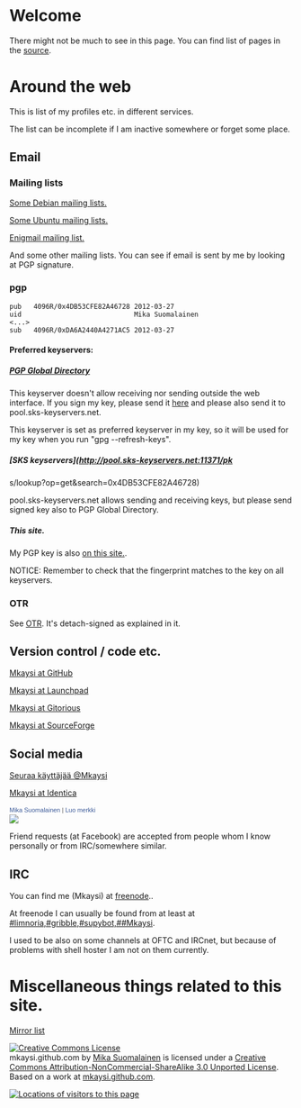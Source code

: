 <!DOCTYPE html>
<html>
<head>
<meta name="description" content="Index of my homesite." />
<meta name="keywords" content="Mika,Suomalainen,email,PGP,GPG,profiles,socialmedia,facebook,twitter,identica,identi.ca,Twitter,freenode,IRC," />
<meta name="author" content="Mika Suomalainen" />
<meta charset="UTF-8" />
<link rel="canonical" href="http://mkaysi.github.com/index.html">
<title>Homepage of Mika Suomalainen (Mkaysi)</title>
</head>

# Welcome

There might not be much to see in this page. You can find list of pages in the [source].

[source]:https://github.com/Mkaysi/mkaysi.github.com/

# Around the web

This is list of my profiles etc. in different services.

The list can be incomplete if I am inactive somewhere or forget some place.

## Email

### Mailing lists

[Some Debian mailing lists.](http://lists.debian.org/)

[Some Ubuntu mailing lists.](http://lists.ubuntu.com/)

[Enigmail mailing list.](http://enigmail.net/support/list.php)

And some other mailing lists. You can see if email is sent by me by looking at PGP signature.

### pgp

```
pub   4096R/0x4DB53CFE82A46728 2012-03-27
uid                            Mika Suomalainen
<...>
sub   4096R/0xDA6A2440A4271AC5 2012-03-27

```

#### Preferred keyservers: 

##### [PGP Global Directory](http://keyserver.pgp.com/vkd/DownloadKey.event?keyid=0x4DB53CFE82A46728)

This keyserver doesn't allow receiving nor sending outside the web interface. If you sign my key, please send it [here] and please also send it to pool.sks-keyservers.net.

This keyserver is set as preferred keyserver in my key, so it will be used for my key when you run "gpg --refresh-keys".

[here]:http://keyserver.pgp.com/vkd/GetUploadKeyScreen.event

##### [SKS keyservers](http://pool.sks-keyservers.net:11371/pk
s/lookup?op=get&search=0x4DB53CFE82A46728)

pool.sks-keyservers.net allows sending and receiving keys, but please send signed key also to PGP Global Directory.

##### This site.

My PGP key is also [on this site.](0x82A46728.txt).

NOTICE: Remember to check that the fingerprint matches to the key on all keyservers.

### OTR

See [OTR]. It's detach-signed as explained in it.

[OTR]:PGP/OTR.html

## Version control / code etc.

[Mkaysi at GitHub](https://github.com/Mkaysi)

[Mkaysi at Launchpad](https://launchpad.net/~mkaysi)

[Mkaysi at Gitorious](https://gitorious.org/~mkaysi)

[Mkaysi at SourceForge](https://sourceforge.net/users/mkaysi)

##  Social media

<a href="https://twitter.com/Mkaysi" class="twitter-follow-button" data-show-count="false" data-lang="fi" data-size="large">Seuraa käyttäjää @Mkaysi</a>
<script>!function(d,s,id){var js,fjs=d.getElementsByTagName(s)[0];if(!d.getElementById(id)){js=d.createElement(s);js.id=id;js.src="//platform.twitter.com/widgets.js";fjs.parentNode.insertBefore(js,fjs);}}(document,"script","twitter-wjs");</script>

[Mkaysi at Identica](https://identi.ca/Mkaysi)

<!-- Facebook Badge START --><a href="https://www.facebook.com/mika.suomalainen" target="_TOP" style="font-family: &quot;lucida grande&quot;,tahoma,verdana,arial,sans-serif; font-size: 11px; font-variant: normal; font-style: normal; font-weight: normal; color: #3B5998; text-decoration: none;" title="Mika Suomalainen">Mika Suomalainen</a><span style="font-family: &quot;lucida grande&quot;,tahoma,verdana,arial,sans-serif; font-size: 11px; line-height: 16px; font-variant: normal; font-style: normal; font-weight: normal; color: #555555; text-decoration: none;">&nbsp;|&nbsp;</span><a href="http://www.facebook.com/badges/" target="_TOP" style="font-family: &quot;lucida grande&quot;,tahoma,verdana,arial,sans-serif; font-size: 11px; font-variant: normal; font-style: normal; font-weight: normal; color: #3B5998; text-decoration: none;" title="Tee oma merkkisi!">Luo merkki</a><br/><a href="https://www.facebook.com/mika.suomalainen" target="_TOP" title="Mika Suomalainen"><img src="https://badge.facebook.com/badge/100002544672061.1472.490186611.png" style="border: 0px;" /></a><!-- Facebook Badge END -->

Friend requests (at Facebook) are accepted from people whom I know personally or from IRC/somewhere similar.

## IRC

You can find me (Mkaysi) at [freenode]..

[freenode]:http://freenode.net/

At freenode I can usually be found from at least at [#limnoria,#gribble,#supybot,##Mkaysi](irc://irc.freenode.net/#limnoria,#gribble,#supybot,##Mkaysi).

I used to be also on some channels at OFTC and IRCnet, but because of problems with shell hoster I am not on them currently.

# Miscellaneous things related to this site.

[Mirror list](mirrors.html)

<a rel="license" href="http://creativecommons.org/licenses/by-nc-sa/3.0/"><img alt="Creative Commons License" style="border-width:0" src="http://i.creativecommons.org/l/by-nc-sa/3.0/88x31.png" /></a><br /><span xmlns:dct="http://purl.org/dc/terms/" property="dct:title">mkaysi.github.com</span> by <a xmlns:cc="http://creativecommons.org/ns#" href="http://mkaysi.github.com/" property="cc:attributionName" rel="cc:attributionURL">Mika Suomalainen</a> is licensed under a <a rel="license" href="http://creativecommons.org/licenses/by-nc-sa/3.0/">Creative Commons Attribution-NonCommercial-ShareAlike 3.0 Unported License</a>.<br />Based on a work at <a xmlns:dct="http://purl.org/dc/terms/" href="http://mkaysi.github.com/" rel="dct:source">mkaysi.github.com</a>.

<div id="clustrmaps-widget"></div><script type="text/javascript">var _clustrmaps = {'url' : 'http://mkaysi.github.com/', 'user' : 1040881, 'server' : '4', 'id' : 'clustrmaps-widget', 'version' : 1, 'date' : '2012-09-02', 'lang' : 'en', 'corners' : 'square' };(function (){ var s = document.createElement('script'); s.type = 'text/javascript'; s.async = true; s.src = 'http://www4.clustrmaps.com/counter/map.js'; var x = document.getElementsByTagName('script')[0]; x.parentNode.insertBefore(s, x);})();</script><noscript><a href="http://www4.clustrmaps.com/user/bd3fe1f1"><img src="http://www4.clustrmaps.com/stats/maps-no_clusters/mkaysi.github.com--thumb.jpg" alt="Locations of visitors to this page" /></a></noscript>

</HTML>
